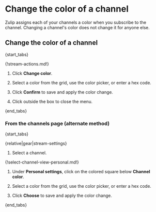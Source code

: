# Change the color of a channel

Zulip assigns each of your channels a color when you subscribe to the
channel. Changing a channel's color does not change it for anyone else.

## Change the color of a channel

{start_tabs}

{!stream-actions.md!}

1. Click **Change color**.

1. Select a color from the grid, use the color picker, or enter a hex code.

1. Click **Confirm** to save and apply the color change.

1. Click outside the box to close the menu.

{end_tabs}

### From the channels page (alternate method)

{start_tabs}

{relative|gear|stream-settings}

1. Select a channel.

{!select-channel-view-personal.md!}

1. Under **Personal settings**, click on the colored square below **Channel color**.

1. Select a color from the grid, use the color picker, or enter a hex code.

1. Click **Choose** to save and apply the color change.

{end_tabs}
